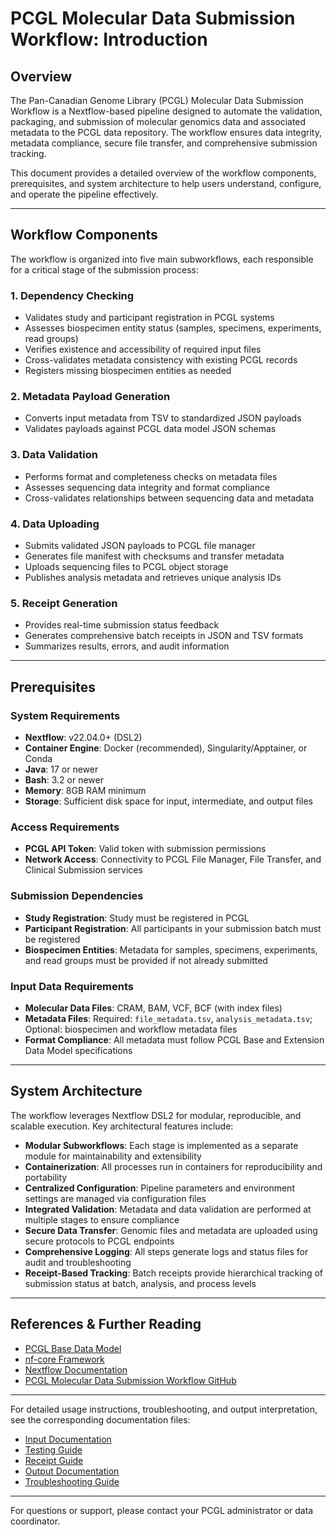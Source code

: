 # PCGL Molecular Data Submission Workflow: Introduction

## Overview

The Pan-Canadian Genome Library (PCGL) Molecular Data Submission Workflow is a Nextflow-based pipeline designed to automate the validation, packaging, and submission of molecular genomics data and associated metadata to the PCGL data repository. The workflow ensures data integrity, metadata compliance, secure file transfer, and comprehensive submission tracking.

This document provides a detailed overview of the workflow components, prerequisites, and system architecture to help users understand, configure, and operate the pipeline effectively.

---

## Workflow Components

The workflow is organized into five main subworkflows, each responsible for a critical stage of the submission process:

### 1. Dependency Checking
- Validates study and participant registration in PCGL systems
- Assesses biospecimen entity status (samples, specimens, experiments, read groups)
- Verifies existence and accessibility of required input files
- Cross-validates metadata consistency with existing PCGL records
- Registers missing biospecimen entities as needed

### 2. Metadata Payload Generation
- Converts input metadata from TSV to standardized JSON payloads
- Validates payloads against PCGL data model JSON schemas

### 3. Data Validation
- Performs format and completeness checks on metadata files
- Assesses sequencing data integrity and format compliance
- Cross-validates relationships between sequencing data and metadata

### 4. Data Uploading
- Submits validated JSON payloads to PCGL file manager
- Generates file manifest with checksums and transfer metadata
- Uploads sequencing files to PCGL object storage
- Publishes analysis metadata and retrieves unique analysis IDs

### 5. Receipt Generation
- Provides real-time submission status feedback
- Generates comprehensive batch receipts in JSON and TSV formats
- Summarizes results, errors, and audit information

---

## Prerequisites

### System Requirements
- **Nextflow**: v22.04.0+ (DSL2)
- **Container Engine**: Docker (recommended), Singularity/Apptainer, or Conda
- **Java**: 17 or newer
- **Bash**: 3.2 or newer
- **Memory**: 8GB RAM minimum
- **Storage**: Sufficient disk space for input, intermediate, and output files

### Access Requirements
- **PCGL API Token**: Valid token with submission permissions
- **Network Access**: Connectivity to PCGL File Manager, File Transfer, and Clinical Submission services

### Submission Dependencies
- **Study Registration**: Study must be registered in PCGL
- **Participant Registration**: All participants in your submission batch must be registered
- **Biospecimen Entities**: Metadata for samples, specimens, experiments, and read groups must be provided if not already submitted

### Input Data Requirements
- **Molecular Data Files**: CRAM, BAM, VCF, BCF (with index files)
- **Metadata Files**: Required: `file_metadata.tsv`, `analysis_metadata.tsv`; Optional: biospecimen and workflow metadata files
- **Format Compliance**: All metadata must follow PCGL Base and Extension Data Model specifications

---

## System Architecture

The workflow leverages Nextflow DSL2 for modular, reproducible, and scalable execution. Key architectural features include:

- **Modular Subworkflows**: Each stage is implemented as a separate module for maintainability and extensibility
- **Containerization**: All processes run in containers for reproducibility and portability
- **Centralized Configuration**: Pipeline parameters and environment settings are managed via configuration files
- **Integrated Validation**: Metadata and data validation are performed at multiple stages to ensure compliance
- **Secure Data Transfer**: Genomic files and metadata are uploaded using secure protocols to PCGL endpoints
- **Comprehensive Logging**: All steps generate logs and status files for audit and troubleshooting
- **Receipt-Based Tracking**: Batch receipts provide hierarchical tracking of submission status at batch, analysis, and process levels

---

## References & Further Reading
- [PCGL Base Data Model](https://drive.google.com/drive/u/1/folders/1vfNA7ajwh3WKkbVmswb6j9TuWKxaN9bB)
- [nf-core Framework](https://nf-co.re/)
- [Nextflow Documentation](https://www.nextflow.io/docs/latest/index.html)
- [PCGL Molecular Data Submission Workflow GitHub](https://github.com/Pan-Canadian-Genome-Library/molecular-data-submission-workflow)

---

For detailed usage instructions, troubleshooting, and output interpretation, see the corresponding documentation files:
- [Input Documentation](input.md)
- [Testing Guide](testing.md)
- [Receipt Guide](receipt.md)
- [Output Documentation](output.md)
- [Troubleshooting Guide](troubleshooting.md)

---

For questions or support, please contact your PCGL administrator or data coordinator.